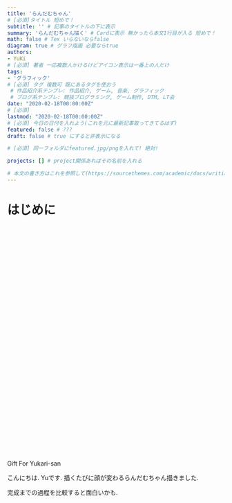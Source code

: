```yaml
---
title: 'らんだむちゃん'
# [必須]タイトル 短めで！
subtitle: '' # 記事のタイトルの下に表示
summary: 'らんだむちゃん描く' # Cardに表示 無かったら本文1行目が入る 短めで！
math: false # Tex いらないならfalse
diagram: true # グラフ描画 必要ならtrue
authors:
- YuKi
# [必須] 著者 一応複数人かけるけどアイコン表示は一番上の人だけ
tags:
- 'グラフィック'
# [必須] タグ 複数可 既にあるタグを使おう
 # 作品紹介系テンプレ: 作品紹介, ゲーム, 音楽, グラフィック
 # ブログ系テンプレ: 競技プログラミング, ゲーム制作, DTM, LT会
date: "2020-02-18T00:00:00Z"
# [必須]
lastmod: "2020-02-18T00:00:00Z"
# [必須] 今日の日付を入れよう(これを元に最新記事取ってきてるはず)
featured: false # ???
draft: false # true にすると非表示になる

# [必須] 同一フォルダにfeatured.jpg/pngを入れて! 絶対!

projects: [] # project関係あればその名前を入れる

# 本文の書き方はこれを参照して(https://sourcethemes.com/academic/docs/writing-markdown-latex/)
---
```

# はじめに

<link rel="stylesheet" href="TemplateData/style.css">
<script src="TemplateData/UnityProgress.js"></script>
<script src="Build/UnityLoader.js"></script>
<script>
  var unityInstance = UnityLoader.instantiate("unityContainer", "Build/Gift4Yukari3.json", {onProgress: UnityProgress});
</script>
<div class="webgl-content">
  <div id="unityContainer" style="width: 960px; height: 540px"></div>
  <div class="footer">
    <div class="webgl-logo"></div>
    <div class="fullscreen" onclick="unityInstance.SetFullscreen(1)"></div>
    <div class="title">Gift For Yukari-san</div>
  </div>
</div>

こんにちは. Yuです.
描くたびに顔が変わるらんだむちゃん描きました.

完成までの過程を比較すると面白いかも.
